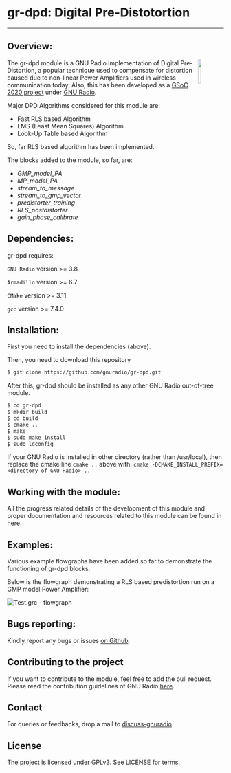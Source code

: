 # gr-dpd: Digital Pre-Distotortion
--------------------------------------

## Overview:
<img align="right" src="https://wiki.gnuradio.org/images/2/2f/Gnuradio_logo_icon.png?054f8" width="12%" />

The gr-dpd module is a GNU Radio implementation of Digital Pre-Distortion, a popular technique used to compensate for 
distortion caused due to non-linear Power Amplifiers used in wireless communication today.
Also, this has been developed as a [GSoC 2020 project](https://summerofcode.withgoogle.com/projects/#6468946162614272)
under [GNU Radio](https://summerofcode.withgoogle.com/organizations/6453828414603264/).

Major DPD Algorithms considered for this module are:

* Fast RLS based Algorithm 
* LMS (Least Mean Squares) Algorithm
* Look-Up Table based Algorithm

So, far RLS based algorithm has been implemented. 

The blocks added to the module, so far, are:

* *GMP_model_PA*
* *MP_model_PA*
* *stream_to_message*
* *stream_to_gmp_vector*
* *predistorter_training*
* *RLS_postdistorter*
* *gain_phase_calibrate*

## Dependencies:

gr-dpd requires:

`GNU Radio` version >= 3.8  

`Armadillo` version >= 6.7

`CMake` version >= 3.11

`gcc` version >= 7.4.0

## Installation:

First you need to install the dependencies (above).

Then, you need to download this repository
```bash
$ git clone https://github.com/gnuradio/gr-dpd.git
```

After this, gr-dpd should be installed as any other GNU Radio out-of-tree module.
```bash
$ cd gr-dpd
$ mkdir build
$ cd build
$ cmake ..
$ make
$ sudo make install
$ sudo ldconfig
```
If your GNU Radio is installed in other directory (rather than /usr/local), then replace the cmake line 
`cmake ..` above with: `cmake -DCMAKE_INSTALL_PREFIX=<directory of GNU Radio> ..`

## Working with the module:

All the progress related details of the development of this module and proper documentation and resources related
to this module can be found in [here](https://grdpd.wordpress.com/).

## Examples:

Various example flowgraphs have been added so far to demonstrate the functioning of gr-dpd blocks.


Below is the flowgraph demonstrating a RLS based predistortion run on a GMP model Power Amplifier:

![Test.grc - flowgraph](https://github.com/gnuradio/gr-dpd/blob/master/raw/RLS_test_run_two_tone_setup.jpg)<br>

## Bugs reporting:
Kindly report any bugs or issues [on Github](https://github.com/gnuradio/gr-dpd/issues/).

## Contributing to the project
If you want to contribute to the module, feel free to add the pull request.
Please read the contribution guidelines of GNU Radio [here](https://wiki.gnuradio.org/index.php/Development).

## Contact
For queries or feedbacks, drop a mail to [discuss-gnuradio](mailto:discuss-gnuradio@gnu.org).

## License
The project is licensed under GPLv3. See LICENSE for terms.


